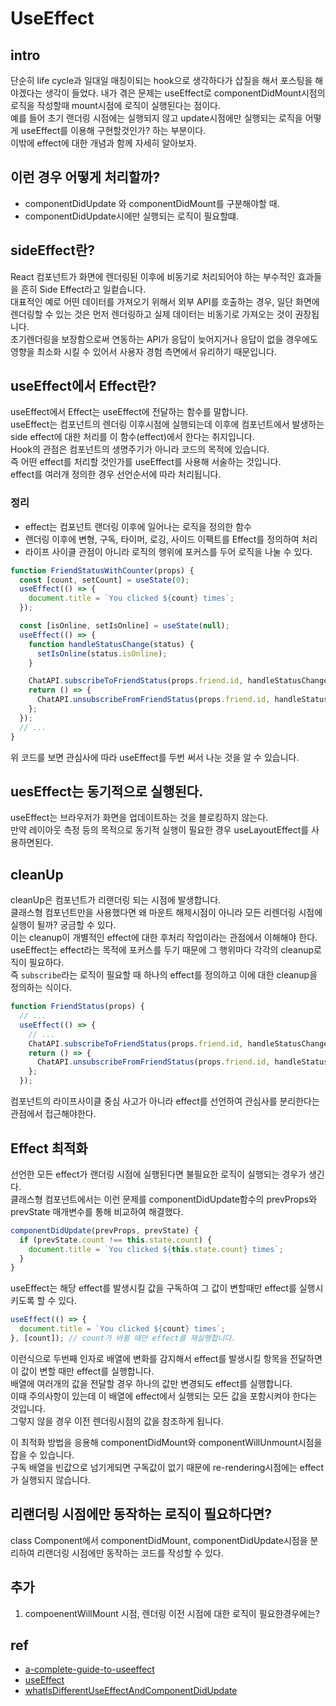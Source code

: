 # UseEffect


## intro
단순히 life cycle과 일대일 매칭이되는 hook으로 생각하다가 삽질을 해서 포스팅을 해야겠다는 생각이 들었다.
내가 겪은 문제는 useEffect로 componentDidMount시점의 로직을 작성할때 mount시점에 로직이 실행된다는 점이다.  
예를 들어 초기 랜더링 시점에는 실행되지 않고 update시점에만 실행되는 로직을 어떻게 useEffect를 이용해 구현할것인가? 하는 부분이다.  
이밖에 effect에 대한 개념과 함께 자세히 알아보자.


## 이런 경우 어떻게 처리할까?
- componentDidUpdate 와 componentDidMount를 구분해야할 때.
- componentDidUpdate시에만 실행되는 로직이 필요할떄.


## sideEffect란?
React 컴포넌트가 화면에 렌더링된 이후에 비동기로 처리되어야 하는 부수적인 효과들을 흔히 Side Effect라고 일컽습니다.  
대표적인 예로 어떤 데이터를 가져오기 위해서 외부 API를 호출하는 경우, 일단 화면에 렌더링할 수 있는 것은 먼저 렌더링하고 실제 데이터는 비동기로 가져오는 것이 권장됩니다.  
초기렌더링을 보장함으로써 연동하는 API가 응답이 늦어지거나 응답이 없을 경우에도 영향을 최소화 시킬 수 있어서 사용자 경험 측면에서 유리하기 때문입니다.


## useEffect에서 Effect란?
useEffect에서 Effect는 useEffect에 전달하는 함수를 말합니다.  
useEffect는 컴포넌트의 렌더링 이후시점에 실행되는데 이후에 컴포넌트에서 발생하는 side effect에 대한 처리를 이 함수(effect)에서 한다는 취지입니다.  
Hook의 관점은 컴포넌트의 생명주기가 아니라 코드의 목적에 있습니다.  
즉 어떤 effect를 처리할 것인가를 useEffect를 사용해 서술하는 것입니다.  
effect를 여러개 정의한 경우 선언순서에 따라 처리됩니다.

### 정리 
- effect는 컴포넌트 랜더링 이후에 일어나는 로직을 정의한 함수
- 랜더링 이후에 변형, 구독, 타이머, 로깅, 사이드 이팩트를 Effect를 정의하여 처리
- 라이프 사이클 관점이 아니라 로직의 행위에 포커스를 두어 로직을 나눌 수 있다.


```jsx
function FriendStatusWithCounter(props) {
  const [count, setCount] = useState(0);
  useEffect(() => {
    document.title = `You clicked ${count} times`;
  });

  const [isOnline, setIsOnline] = useState(null);
  useEffect(() => {
    function handleStatusChange(status) {
      setIsOnline(status.isOnline);
    }

    ChatAPI.subscribeToFriendStatus(props.friend.id, handleStatusChange);
    return () => {
      ChatAPI.unsubscribeFromFriendStatus(props.friend.id, handleStatusChange);
    };
  });
  // ...
}
```
위 코드를 보면 관심사에 따라 useEffect를 두번 써서 나눈 것을 알 수 있습니다.



## uesEffect는 동기적으로 실행된다. 
useEffect는 브라우저가 화면을 업데이트하는 것을 블로킹하지 않는다.  
만약 레이아웃 측정 등의 목적으로 동기적 실행이 필요한 경우 useLayoutEffect를 사용하면된다. 


## cleanUp
cleanUp은 컴포넌트가 리랜더링 되는 시점에 발생합니다.  
클래스형 컴포넌트만을 사용했다면 왜 마운트 해제시점이 아니라 모든 리렌더링 시점에 실행이 될까? 궁금할 수 있다.  
이는 cleanup이 개별적인 effect에 대한 후처리 작업이라는 관점에서 이해해야 한다.  
useEffect는 effect라는 목적에 포커스를 두기 때문에 그 행위마다 각각의 cleanup로직이 필요하다.  
즉 `subscribe`라는 로직이 필요할 때 하나의 effect를 정의하고 이에 대한 cleanup을 정의하는 식이다.  
```jsx
function FriendStatus(props) {
  // ...
  useEffect(() => {
    // ...
    ChatAPI.subscribeToFriendStatus(props.friend.id, handleStatusChange);
    return () => {
      ChatAPI.unsubscribeFromFriendStatus(props.friend.id, handleStatusChange);
    };
  });
```
컴포넌트의 라이프사이클 중심 사고가 아니라 effect를 선언하여 관심사를 분리한다는 관점에서 접근해야한다.  



## Effect 최적화
선언한 모든 effect가 랜더링 시점에 실행된다면 불필요한 로직이 실행되는 경우가 생긴다.  
클래스형 컴포넌트에서는 이런 문제를 componentDidUpdate함수의 prevProps와 prevState 매개변수를 통해 비교하여 해결했다.  
```js
componentDidUpdate(prevProps, prevState) {
  if (prevState.count !== this.state.count) {
    document.title = `You clicked ${this.state.count} times`;
  }
}
```
useEffect는 해당 effect를 발생시킬 값을 구독하여 그 값이 변할때만 effect를 실행시키도록 할 수 있다.  
```js
useEffect(() => {
  document.title = `You clicked ${count} times`;
}, [count]); // count가 바뀔 때만 effect를 재실행합니다.
```
이런식으로 두번째 인자로 배열에 변화를 감지해서 effect를 발생시킬 항목을 전달하면 이 값이 변할 때만 effect를 실행합니다.  
배열에 여러개의 값을 전달할 경우 하나의 값만 변경되도 effect를 실행합니다.  
이때 주의사항이 있는데 이 배열에 effect에서 실행되는 모든 값을 포함시켜야 한다는 것입니다.  
그렇지 않을 경우 이전 렌더링시점의 값을 참조하게 됩니다.  

이 최적화 방법을 응용해 componentDidMount와 componentWillUnmount시점을 잡을 수 있습니다.  
구독 배열을 빈값으로 넘기게되면 구독값이 없기 때문에 re-rendering시점에는 effect가 실행되지 않습니다.  


## 리랜더링 시점에만 동작하는 로직이 필요하다면?
class Component에서 componentDidMount, componentDidUpdate시점을 분리하여 리랜더링 시점에만 동작하는 코드를 작성할 수 있다.  



## 추가
1. compoenentWillMount 시점, 렌더링 이전 시점에 대한 로직이 필요한경우에는?



## ref
- [a-complete-guide-to-useeffect](https://rinae.dev/posts/a-complete-guide-to-useeffect-ko#tldr-too-long-didnt-read---%ec%9a%94%ec%95%bd) 
- [useEffect](https://www.daleseo.com/react-hooks-use-effect/)
- [whatIsDifferentUseEffectAndComponentDidUpdate](https://linguinecode.com/post/react-componentdidupdate-vs-useeffect) 
